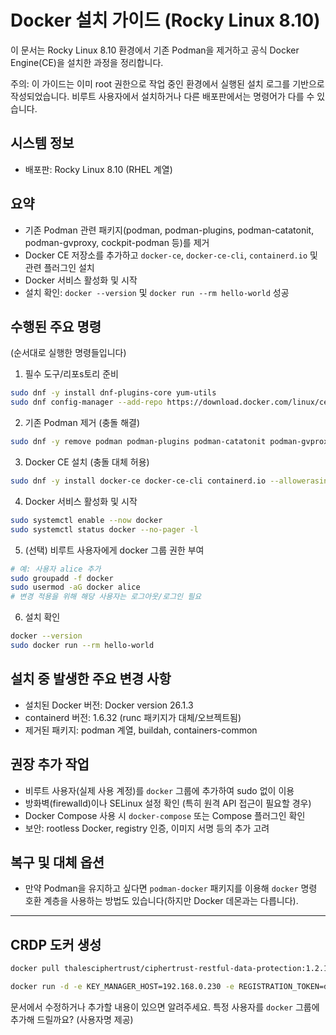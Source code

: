 # Docker 설치 가이드 (Rocky Linux 8.10)

이 문서는 Rocky Linux 8.10 환경에서 기존 Podman을 제거하고 공식 Docker Engine(CE)을 설치한 과정을 정리합니다.

주의: 이 가이드는 이미 root 권한으로 작업 중인 환경에서 실행된 설치 로그를 기반으로 작성되었습니다. 비루트 사용자에서 설치하거나 다른 배포판에서는 명령어가 다를 수 있습니다.

## 시스템 정보
- 배포판: Rocky Linux 8.10 (RHEL 계열)

## 요약
- 기존 Podman 관련 패키지(podman, podman-plugins, podman-catatonit, podman-gvproxy, cockpit-podman 등)를 제거
- Docker CE 저장소를 추가하고 `docker-ce`, `docker-ce-cli`, `containerd.io` 및 관련 플러그인 설치
- Docker 서비스 활성화 및 시작
- 설치 확인: `docker --version` 및 `docker run --rm hello-world` 성공

## 수행된 주요 명령
(순서대로 실행한 명령들입니다)

1. 필수 도구/리포s토리 준비
```bash
sudo dnf -y install dnf-plugins-core yum-utils
sudo dnf config-manager --add-repo https://download.docker.com/linux/centos/docker-ce.repo
```

2. 기존 Podman 제거 (충돌 해결)
```bash
sudo dnf -y remove podman podman-plugins podman-catatonit podman-gvproxy cockpit-podman
```

3. Docker CE 설치 (충돌 대체 허용)
```bash
sudo dnf -y install docker-ce docker-ce-cli containerd.io --allowerasing
```

4. Docker 서비스 활성화 및 시작
```bash
sudo systemctl enable --now docker
sudo systemctl status docker --no-pager -l
```

5. (선택) 비루트 사용자에게 docker 그룹 권한 부여
```bash
# 예: 사용자 alice 추가
sudo groupadd -f docker
sudo usermod -aG docker alice
# 변경 적용을 위해 해당 사용자는 로그아웃/로그인 필요
```

6. 설치 확인
```bash
docker --version
sudo docker run --rm hello-world
```

## 설치 중 발생한 주요 변경 사항
- 설치된 Docker 버전: Docker version 26.1.3
- containerd 버전: 1.6.32 (runc 패키지가 대체/오브젝트됨)
- 제거된 패키지: podman 계열, buildah, containers-common

## 권장 추가 작업
- 비루트 사용자(실제 사용 계정)를 `docker` 그룹에 추가하여 sudo 없이 이용
- 방화벽(firewalld)이나 SELinux 설정 확인 (특히 원격 API 접근이 필요할 경우)
- Docker Compose 사용 시 `docker-compose` 또는 Compose 플러그인 확인
- 보안: rootless Docker, registry 인증, 이미지 서명 등의 추가 고려

## 복구 및 대체 옵션
- 만약 Podman을 유지하고 싶다면 `podman-docker` 패키지를 이용해 `docker` 명령 호환 계층을 사용하는 방법도 있습니다(하지만 Docker 데몬과는 다릅니다).

---

## CRDP 도커 생성
```bash
docker pull thalesciphertrust/ciphertrust-restful-data-protection:1.2.1

docker run -d -e KEY_MANAGER_HOST=192.168.0.230 -e REGISTRATION_TOKEN=dWdYBprDpuOGSDwrViA4I68mi4DA30CQbrApf5ZglrpxRPI2FokI5jNE9IbyLCzZ --restart unless-stopped -p 32082:8090 -p 32080:8080 -e SERVER_MODE=no-tls thalesciphertrust/ciphertrust-restful-data-protection

```


문서에서 수정하거나 추가할 내용이 있으면 알려주세요. 특정 사용자를 `docker` 그룹에 추가해 드릴까요? (사용자명 제공)